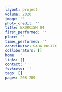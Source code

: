 ```yaml
---
layout: project
volume: 2020
image: ''
photo_credit: ''
title: EXORCISM 04
first_performed: ''
place: ''
times_performed: ''
contributor: SARA KOSTIC
collaborators: []
home: ''
links: []
contact: ''
footnote: ''
tags: []
pages: 208-209

---
```




